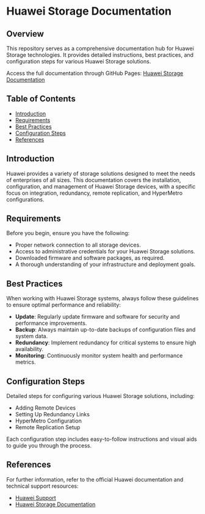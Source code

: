 # Huawei Storage Documentation

## Overview
This repository serves as a comprehensive documentation hub for Huawei Storage technologies. It provides detailed instructions, best practices, and configuration steps for various Huawei Storage solutions.

Access the full documentation through GitHub Pages: [Huawei Storage Documentation](https://javimcasas.github.io/OceanStor-Documentation/)

## Table of Contents
- [Introduction](#introduction)
- [Requirements](#requirements)
- [Best Practices](#best-practices)
- [Configuration Steps](#configuration-steps)
- [References](#references)

## Introduction
Huawei provides a variety of storage solutions designed to meet the needs of enterprises of all sizes. This documentation covers the installation, configuration, and management of Huawei Storage devices, with a specific focus on integration, redundancy, remote replication, and HyperMetro configurations.

## Requirements
Before you begin, ensure you have the following:

- Proper network connection to all storage devices.
- Access to administrative credentials for your Huawei Storage solutions.
- Downloaded firmware and software packages, as required.
- A thorough understanding of your infrastructure and deployment goals.

## Best Practices
When working with Huawei Storage systems, always follow these guidelines to ensure optimal performance and reliability:

- **Update**: Regularly update firmware and software for security and performance improvements.
- **Backup**: Always maintain up-to-date backups of configuration files and system data.
- **Redundancy**: Implement redundancy for critical systems to ensure high availability.
- **Monitoring**: Continuously monitor system health and performance metrics.

## Configuration Steps
Detailed steps for configuring various Huawei Storage solutions, including:

- Adding Remote Devices
- Setting Up Redundancy Links
- HyperMetro Configuration
- Remote Replication Setup

Each configuration step includes easy-to-follow instructions and visual aids to guide you through the process.

## References
For further information, refer to the official Huawei documentation and technical support resources:

- [Huawei Support](https://support.huawei.com/)
- [Huawei Storage Documentation](https://support.huawei.com/enterprise/en/category/storage)

